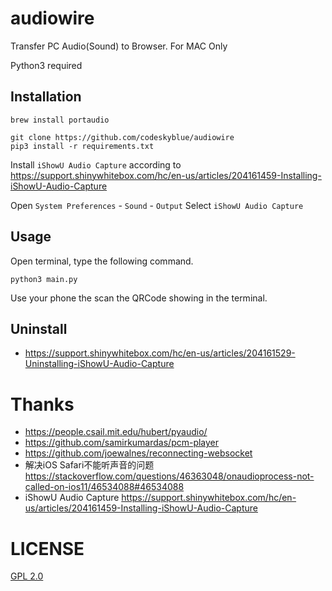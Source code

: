 # audiowire
Transfer PC Audio(Sound) to Browser. For MAC Only

Python3 required

## Installation
```
brew install portaudio

git clone https://github.com/codeskyblue/audiowire
pip3 install -r requirements.txt
```

Install `iShowU Audio Capture` according to <https://support.shinywhitebox.com/hc/en-us/articles/204161459-Installing-iShowU-Audio-Capture>

Open `System Preferences` - `Sound` - `Output`
Select `iShowU Audio Capture`

## Usage
Open terminal, type the following command.

```
python3 main.py
```

Use your phone the scan the QRCode showing in the terminal.


## Uninstall
- <https://support.shinywhitebox.com/hc/en-us/articles/204161529-Uninstalling-iShowU-Audio-Capture>

# Thanks
- https://people.csail.mit.edu/hubert/pyaudio/
- https://github.com/samirkumardas/pcm-player
- https://github.com/joewalnes/reconnecting-websocket
- 解决iOS Safari不能听声音的问题 https://stackoverflow.com/questions/46363048/onaudioprocess-not-called-on-ios11/46534088#46534088
- iShowU Audio Capture https://support.shinywhitebox.com/hc/en-us/articles/204161459-Installing-iShowU-Audio-Capture

# LICENSE
[GPL 2.0](LICENSE)

